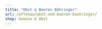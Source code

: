 ```yaml
---
title: "Obst & Beeren Böhringer"
url: /offenau/obst-und-beeren-boehringer/
shop: Gemüse & Obst
---
```

